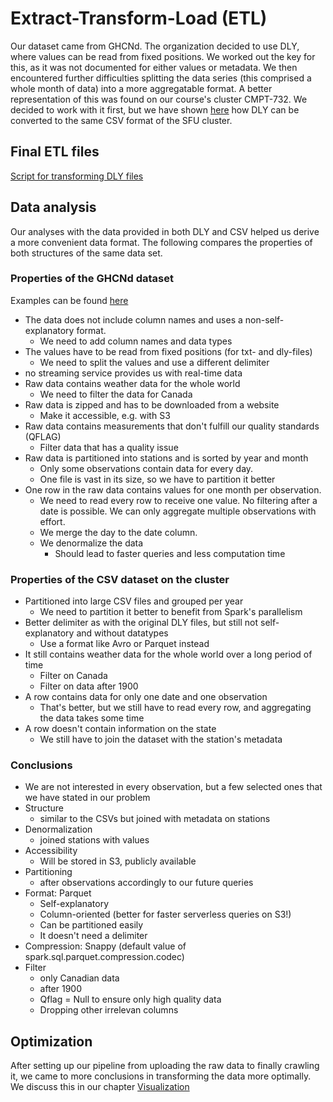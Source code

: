 # Extract-Transform-Load (ETL)

Our dataset came from GHCNd. The organization decided to use DLY, where values can be read from fixed positions. We worked out the key for this, as it was not documented for either values or metadata.
We then encountered further difficulties splitting the data series (this comprised a whole month of data) into a more aggregatable format.
A better representation of this was found on our course's cluster CMPT-732. We decided to work with it first, but we have shown [here](final/pre-transformation) how DLY can be converted to the same CSV format of the SFU cluster. 

## Final ETL files
[Script for transforming DLY files](final)

## Data analysis
Our analyses with the data provided in both DLY and CSV helped us derive a more convenient data format. The following compares the properties of both structures of the same data set.


### Properties of the GHCNd dataset
Examples can be found [here](final/pre-transformation)
* The data does not include column names and uses a non-self-explanatory format.
  * We need to add column names and data types
* The values have to be read from fixed positions (for txt- and dly-files)
  * We need to split the values and use a different delimiter
* no streaming service provides us with real-time data
* Raw data contains weather data for the whole world
  * We need to filter the data for Canada
* Raw data is zipped and has to be downloaded from a website
  * Make it accessible, e.g. with S3
* Raw data contains measurements that don't fulfill our quality standards (QFLAG)
  * Filter data that has a quality issue
* Raw data is partitioned into stations and is sorted by year and month
  * Only some observations contain data for every day.
  * One file is vast in its size, so we have to partition it better
* One row in the raw data contains values for one month per observation.
  * We need to read every row to receive one value. No filtering after a date is possible. We can only aggregate multiple observations with effort.
  * We merge the day to the date column.
  * We denormalize the data
    * Should lead to faster queries and less computation time

### Properties of the CSV dataset on the cluster
* Partitioned into large CSV files and grouped per year
  * We need to partition it better to benefit from Spark's parallelism
* Better delimiter as with the original DLY files, but still not self-explanatory and without datatypes
  * Use a format like Avro or Parquet instead
* It still contains weather data for the whole world over a long period of time
  * Filter on Canada
  * Filter on data after 1900
* A row contains data for only one date and one observation
  * That's better, but we still have to read every row, and aggregating the data takes some time
* A row doesn't contain information on the state
  * We still have to join the dataset with the station's metadata

### Conclusions
* We are not interested in every observation, but a few selected ones that we have stated in our problem
* Structure
  * similar to the CSVs but joined with metadata on stations
* Denormalization
  * joined stations with values
* Accessibility
  * Will be stored in S3, publicly available
* Partitioning
  * after observations accordingly to our future queries
* Format: Parquet
  * Self-explanatory
  * Column-oriented (better for faster serverless queries on S3!)
  * Can be partitioned easily
  * It doesn't need a delimiter
* Compression: Snappy (default value of spark.sql.parquet.compression.codec)
* Filter
  * only Canadian data
  * after 1900
  * Qflag = Null to ensure only high quality data
  * Dropping other irrelevan columns 

## Optimization
After setting up our pipeline from uploading the raw data to finally crawling it, we came to more conclusions in transforming the data more optimally.
We discuss this in our chapter [Visualization](../Visualization)
